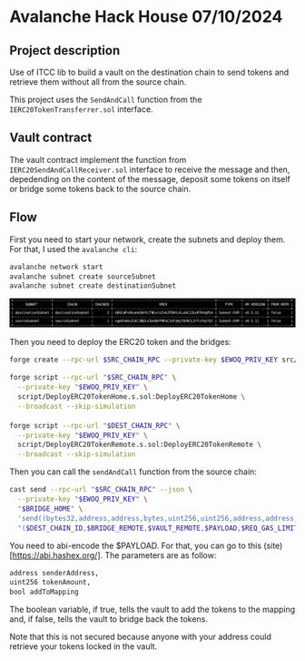 # Avalanche Hack House 07/10/2024

## Project description

Use of ITCC lib to build a vault on the destination chain to send tokens and retrieve them without all from the source chain.

This project uses the `SendAndCall` function from the `IERC20TokenTransferrer.sol` interface.

## Vault contract

The vault contract implement the function from `IERC20SendAndCallReceiver.sol` interface to receive the message and then, depedending on the content of the message, deposit some tokens on itself or bridge some tokens back to the source chain.

## Flow

First you need to start your network, create the subnets and deploy them. For that, I used the `avalanche cli`:

```bash
avalanche network start
avalanche subnet create sourceSubnet
avalanche subnet create destinationSubnet
```

![Subnet List](subnetsList.png)

Then you need to deploy the ERC20 token and the bridges:

```bash
forge create --rpc-url $SRC_CHAIN_RPC --private-key $EWOQ_PRIV_KEY src/RandomToken.sol:RandomToken --json
```

```bash
forge script --rpc-url "$SRC_CHAIN_RPC" \
  --private-key "$EWOQ_PRIV_KEY" \
  script/DeployERC20TokenHome.s.sol:DeployERC20TokenHome \
  --broadcast --skip-simulation

forge script --rpc-url "$DEST_CHAIN_RPC" \
  --private-key "$EWOQ_PRIV_KEY" \
  script/DeployERC20TokenRemote.s.sol:DeployERC20TokenRemote \
  --broadcast --skip-simulation
```

Then you can call the `sendAndCall` function from the source chain:

```bash
cast send --rpc-url "$SRC_CHAIN_RPC" --json \
  --private-key "$EWOQ_PRIV_KEY" \
  "$BRIDGE_HOME" \
  'send((bytes32,address,address,bytes,uint256,uint256,address,address,address,uint256,uint256),uint256)' \
  "($DEST_CHAIN_ID,$BRIDGE_REMOTE,$VAULT_REMOTE,$PAYLOAD,$REQ_GAS_LIMIT,$REC_GAS_LIMIT,$MULTIHOP_FALLBACK,$FALLBACK_REC,$PRIMARY_FEE_TOKEN,0,0)" "10000000000000000000"
```

You need to abi-encode the $PAYLOAD. For that, you can go to this (site)[https://abi.hashex.org/]. The parameters are as follow:

```bash
address senderAddress,
uint256 tokenAmount,
bool addToMapping
```

The boolean variable, if true, tells the vault to add the tokens to the mapping and, if false, tells the vault to bridge back the tokens.

Note that this is not secured because anyone with your address could retrieve your tokens locked in the vault.
